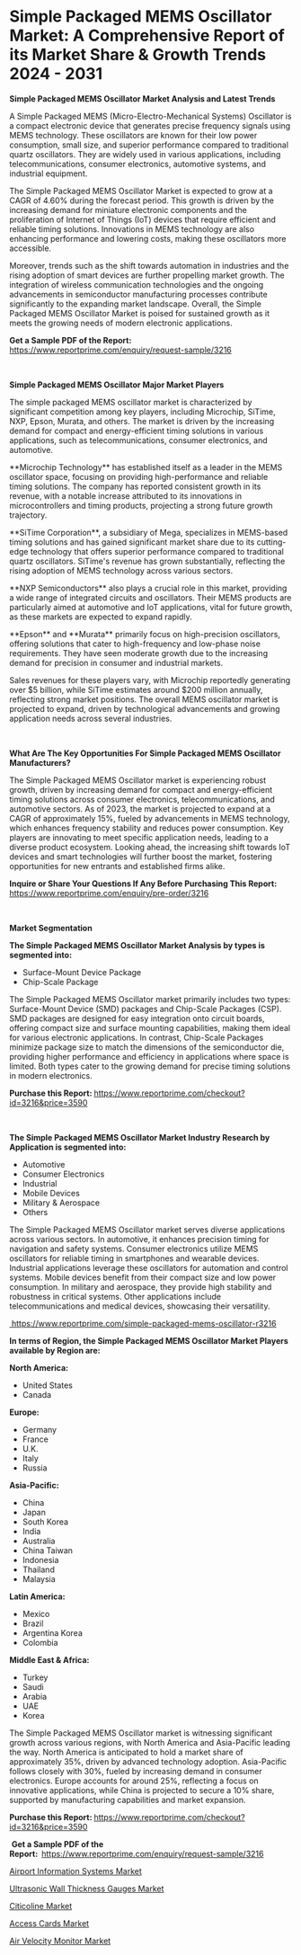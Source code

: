 <p><h1>Simple Packaged MEMS Oscillator Market: A Comprehensive Report of its Market Share & Growth Trends 2024 - 2031</h1></p><p><strong>Simple Packaged MEMS Oscillator Market Analysis and Latest Trends</strong></p>
<p><p>A Simple Packaged MEMS (Micro-Electro-Mechanical Systems) Oscillator is a compact electronic device that generates precise frequency signals using MEMS technology. These oscillators are known for their low power consumption, small size, and superior performance compared to traditional quartz oscillators. They are widely used in various applications, including telecommunications, consumer electronics, automotive systems, and industrial equipment.</p><p>The Simple Packaged MEMS Oscillator Market is expected to grow at a CAGR of 4.60% during the forecast period. This growth is driven by the increasing demand for miniature electronic components and the proliferation of Internet of Things (IoT) devices that require efficient and reliable timing solutions. Innovations in MEMS technology are also enhancing performance and lowering costs, making these oscillators more accessible.</p><p>Moreover, trends such as the shift towards automation in industries and the rising adoption of smart devices are further propelling market growth. The integration of wireless communication technologies and the ongoing advancements in semiconductor manufacturing processes contribute significantly to the expanding market landscape. Overall, the Simple Packaged MEMS Oscillator Market is poised for sustained growth as it meets the growing needs of modern electronic applications.</p></p>
<p><strong>Get a Sample PDF of the Report:&nbsp;</strong> <a href="https://www.reportprime.com/enquiry/request-sample/3216">https://www.reportprime.com/enquiry/request-sample/3216</a></p>
<p>&nbsp;</p>
<p><strong>Simple Packaged MEMS Oscillator Major Market Players</strong></p>
<p><p>The simple packaged MEMS oscillator market is characterized by significant competition among key players, including Microchip, SiTime, NXP, Epson, Murata, and others. The market is driven by the increasing demand for compact and energy-efficient timing solutions in various applications, such as telecommunications, consumer electronics, and automotive.</p><p>**Microchip Technology** has established itself as a leader in the MEMS oscillator space, focusing on providing high-performance and reliable timing solutions. The company has reported consistent growth in its revenue, with a notable increase attributed to its innovations in microcontrollers and timing products, projecting a strong future growth trajectory.</p><p>**SiTime Corporation**, a subsidiary of Mega, specializes in MEMS-based timing solutions and has gained significant market share due to its cutting-edge technology that offers superior performance compared to traditional quartz oscillators. SiTime's revenue has grown substantially, reflecting the rising adoption of MEMS technology across various sectors.</p><p>**NXP Semiconductors** also plays a crucial role in this market, providing a wide range of integrated circuits and oscillators. Their MEMS products are particularly aimed at automotive and IoT applications, vital for future growth, as these markets are expected to expand rapidly.</p><p>**Epson** and **Murata** primarily focus on high-precision oscillators, offering solutions that cater to high-frequency and low-phase noise requirements. They have seen moderate growth due to the increasing demand for precision in consumer and industrial markets.</p><p>Sales revenues for these players vary, with Microchip reportedly generating over $5 billion, while SiTime estimates around $200 million annually, reflecting strong market positions. The overall MEMS oscillator market is projected to expand, driven by technological advancements and growing application needs across several industries.</p></p>
<p>&nbsp;</p>
<p><strong>What Are The Key Opportunities For Simple Packaged MEMS Oscillator Manufacturers?</strong></p>
<p><p>The Simple Packaged MEMS Oscillator market is experiencing robust growth, driven by increasing demand for compact and energy-efficient timing solutions across consumer electronics, telecommunications, and automotive sectors. As of 2023, the market is projected to expand at a CAGR of approximately 15%, fueled by advancements in MEMS technology, which enhances frequency stability and reduces power consumption. Key players are innovating to meet specific application needs, leading to a diverse product ecosystem. Looking ahead, the increasing shift towards IoT devices and smart technologies will further boost the market, fostering opportunities for new entrants and established firms alike.</p></p>
<p><strong>Inquire or Share Your Questions If Any Before Purchasing This Report:</strong> <a href="https://www.reportprime.com/enquiry/pre-order/3216">https://www.reportprime.com/enquiry/pre-order/3216</a></p>
<p>&nbsp;</p>
<p><strong>Market Segmentation</strong></p>
<p><strong>The Simple Packaged MEMS Oscillator Market Analysis by types is segmented into:</strong></p>
<p><ul><li>Surface-Mount Device Package</li><li>Chip-Scale Package</li></ul></p>
<p><p>The Simple Packaged MEMS Oscillator market primarily includes two types: Surface-Mount Device (SMD) packages and Chip-Scale Packages (CSP). SMD packages are designed for easy integration onto circuit boards, offering compact size and surface mounting capabilities, making them ideal for various electronic applications. In contrast, Chip-Scale Packages minimize package size to match the dimensions of the semiconductor die, providing higher performance and efficiency in applications where space is limited. Both types cater to the growing demand for precise timing solutions in modern electronics.</p></p>
<p><strong>Purchase this Report:&nbsp;</strong><a href="https://www.reportprime.com/checkout?id=3216&price=3590">https://www.reportprime.com/checkout?id=3216&price=3590</a></p>
<p>&nbsp;</p>
<p><strong>The Simple Packaged MEMS Oscillator Market Industry Research by Application is segmented into:</strong></p>
<p><ul><li>Automotive</li><li>Consumer Electronics</li><li>Industrial</li><li>Mobile Devices</li><li>Military & Aerospace</li><li>Others</li></ul></p>
<p><p>The Simple Packaged MEMS Oscillator market serves diverse applications across various sectors. In automotive, it enhances precision timing for navigation and safety systems. Consumer electronics utilize MEMS oscillators for reliable timing in smartphones and wearable devices. Industrial applications leverage these oscillators for automation and control systems. Mobile devices benefit from their compact size and low power consumption. In military and aerospace, they provide high stability and robustness in critical systems. Other applications include telecommunications and medical devices, showcasing their versatility.</p></p>
<p><a href="https://www.reportprime.com/simple-packaged-mems-oscillator-r3216">&nbsp;https://www.reportprime.com/simple-packaged-mems-oscillator-r3216</a></p>
<p><strong>In terms of Region, the Simple Packaged MEMS Oscillator Market Players available by Region are:</strong></p>
<p>
    <p> <strong> North America: </strong>
        <ul>
            <li>United States</li>
            <li>Canada</li>
        </ul>
        </p> 
    <p> <strong> Europe: </strong>
        <ul>
            <li>Germany</li>
            <li>France</li>
            <li>U.K.</li>
            <li>Italy</li>
            <li>Russia</li>
        </ul>
        </p> 
    <p> <strong> Asia-Pacific: </strong>
        <ul>
            <li>China</li>
            <li>Japan</li>
            <li>South Korea</li>
            <li>India</li>
            <li>Australia</li>
            <li>China Taiwan</li>
            <li>Indonesia</li>
            <li>Thailand</li>
            <li>Malaysia</li>
        </ul>
        </p> 
    <p> <strong> Latin America: </strong>
        <ul>
            <li>Mexico</li>
            <li>Brazil</li>
            <li>Argentina Korea</li>
            <li>Colombia</li>
        </ul>
        </p> 
    <p> <strong> Middle East & Africa: </strong>
        <ul>
            <li>Turkey</li>
            <li>Saudi</li>
            <li>Arabia</li>
            <li>UAE</li>
            <li>Korea</li>
        </ul>
    </p>
    </p>
<p><p>The Simple Packaged MEMS Oscillator market is witnessing significant growth across various regions, with North America and Asia-Pacific leading the way. North America is anticipated to hold a market share of approximately 35%, driven by advanced technology adoption. Asia-Pacific follows closely with 30%, fueled by increasing demand in consumer electronics. Europe accounts for around 25%, reflecting a focus on innovative applications, while China is projected to secure a 10% share, supported by manufacturing capabilities and market expansion.</p></p>
<p><strong>Purchase this Report: </strong><a href="https://www.reportprime.com/checkout?id=3216&price=3590">https://www.reportprime.com/checkout?id=3216&price=3590</a></p>
<p>&nbsp;<strong>Get a Sample PDF of the Report:&nbsp;&nbsp;</strong><a href="https://www.reportprime.com/enquiry/request-sample/3216">https://www.reportprime.com/enquiry/request-sample/3216</a></p>
<p><strong></strong></p>
<p><p><a href="https://www.linkedin.com/pulse/airport-information-systems-market-outlook-forecast-from-nb0df?trackingId=fyXsLrgDRYa9z%2BNAtrogSg%3D%3D">Airport Information Systems Market</a></p><p><a href="https://www.linkedin.com/pulse/future-ready-strategic-insights-global-ultrasonic-wall-thickness-pvlpf?trackingId=2nZo6tvaRVW5p6QXlI19jQ%3D%3D">Ultrasonic Wall Thickness Gauges Market</a></p><p><a href="https://issuu.com/reportprime-2/docs/citicoline-market-size-2030.pptx_c9894d6c323711">Citicoline Market</a></p><p><a href="https://issuu.com/reportprime-2/docs/access-cards-market-size-2030.pptx_86579875458050">Access Cards Market</a></p><p><a href="https://www.linkedin.com/pulse/what-innovations-market-trends-shaping-air-velocity-monitor-9ugrf?trackingId=kiH1Yv3hQXarr7Auiaocrw%3D%3D">Air Velocity Monitor Market</a></p></p>